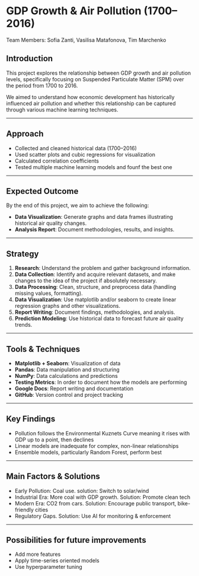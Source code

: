 # GDP Growth & Air Pollution (1700–2016)

Team Members: Sofia Zanti, Vasilisa Matafonova, Tim Marchenko

## Introduction
This project explores the relationship between GDP growth and air pollution levels, specifically focusing on Suspended Particulate Matter (SPM) over the period from 1700 to 2016.

We aimed to understand how economic development has historically influenced air pollution and whether this relationship can be captured through various machine learning techniques.

---

## Approach
-  Collected and cleaned historical data (1700–2016)
-  Used scatter plots and cubic regressions for visualization
-  Calculated correlation coefficients
-  Tested multiple machine learning models and founf the best one
---

## Expected Outcome
By the end of this project, we aim to achieve the following:
- **Data Visualization**: Generate graphs and data frames illustrating historical air quality changes.
- **Analysis Report**: Document methodologies, results, and insights.
___
## Strategy
1. **Research**: Understand the problem and gather background information.
2. **Data Collection**: Identify and acquire relevant datasets, and make changes to the idea of the project if absolutely necessary.
3. **Data Processing**: Clean, structure, and preprocess data (handling missing values, formatting).
4. **Data Visualization**: Use matplotlib and/or seaborn to create linear regression graphs and other visualizations.
5. **Report Writing**: Document findings, methodologies, and analysis.
6. **Prediction Modeling**: Use historical data to forecast future air quality trends.
___
## Tools & Techniques
- **Matplotlib + Seaborn**: Visualization of data
- **Pandas**: Data manipulation and structuring
- **NumPy**: Data calculations and predictions
- **Testing Metrics**: In order to document how the models are performing
- **Google Docs**: Report writing and documentation
- **GitHub**: Version control and project tracking

___
## **Key Findings**
- Pollution follows the Environmental Kuznets Curve meaning it rises with GDP up to a point, then declines
- Linear models are inadequate for complex, non-linear relationships
- Ensemble models, particularly Random Forest, perform best

___
## **Main Factors & Solutions**
- Early Pollution: Coal use. solution: Switch to solar/wind
- Industrial Era: More coal with GDP growth. Solution: Promote clean tech
- Modern Era: CO2 from cars. Solution: Encourage public transport, bike-friendly cities
- Regulatory Gaps. Solution: Use AI for monitoring & enforcement

___
## **Possibilities for future improvements**
- Add more features
- Apply time-series oriented models
- Use hyperparameter tuning



